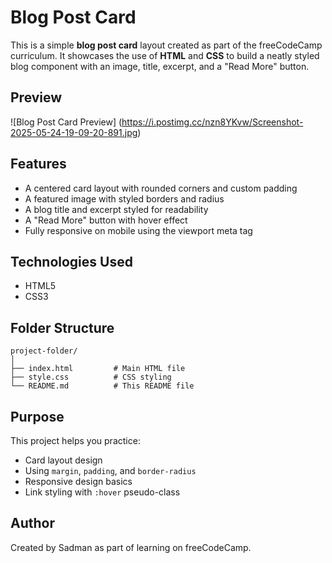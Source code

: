 # Blog Post Card

This is a simple **blog post card** layout created as part of the freeCodeCamp curriculum. It showcases the use of **HTML** and **CSS** to build a neatly styled blog component with an image, title, excerpt, and a "Read More" button.

## Preview

![Blog Post Card Preview] (https://i.postimg.cc/nzn8YKvw/Screenshot-2025-05-24-19-09-20-891.jpg)

## Features

- A centered card layout with rounded corners and custom padding
- A featured image with styled borders and radius
- A blog title and excerpt styled for readability
- A "Read More" button with hover effect
- Fully responsive on mobile using the viewport meta tag

## Technologies Used

- HTML5
- CSS3

## Folder Structure

```
project-folder/
│
├── index.html         # Main HTML file
├── style.css          # CSS styling
└── README.md          # This README file
```

## Purpose

This project helps you practice:
- Card layout design
- Using `margin`, `padding`, and `border-radius`
- Responsive design basics
- Link styling with `:hover` pseudo-class

## Author

Created by Sadman as part of learning on freeCodeCamp.
